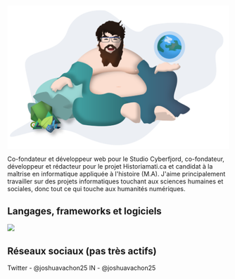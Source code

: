 <img align="center" src="/assets/shudai_anim.svg" />

Co-fondateur et développeur web pour le Studio Cyberfjord, co-fondateur, développeur et rédacteur pour le projet Historiamati.ca et candidat à la maîtrise en informatique appliquée à l'histoire (M.A). J'aime principalement travailler sur des projets informatiques touchant aux sciences humaines et sociales, donc tout ce qui touche aux humanités numériques. 

## Langages, frameworks et logiciels

<a href="#" style="cursor: default;">
<img src="https://img.shields.io/badge/web-HTML_5-informational?style=flat&logo=html5&logoColor=white&color=2bbc8a" />
</a>


## Réseaux sociaux (pas très actifs)
Twitter - @joshuavachon25
IN - @joshuavachon25
